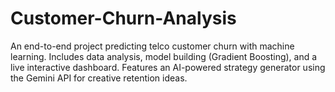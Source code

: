 # Customer-Churn-Analysis
An end-to-end project predicting telco customer churn with machine learning. Includes data analysis, model building (Gradient Boosting), and a live interactive dashboard. Features an AI-powered strategy generator using the Gemini API for creative retention ideas.
